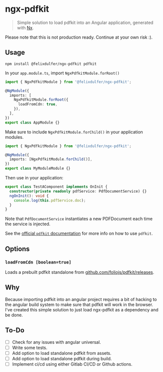 # ngx-pdfkit

> Simple solution to load pdfkit into an Angular application, generated with
> [Nx](https://nx.dev).

Please note that this is not production ready. Continue at your own risk :).

## Usage

```console
npm install @felixdulfer/ngx-pdfkit pdfkit
```

In your `app.module.ts`, import `NgxPdfkitModule.forRoot()`

```ts
import { NgxPdfkitModule } from '@felixdulfer/ngx-pdfkit';

@NgModule({
  imports: [
    NgxPdfkitModule.forRoot({
      loadFromCdn: true,
    }),
  ],
})
export class AppModule {}
```

Make sure to include `NgxPdfkitModule.forChild()` in your application modules.

```ts
import { NgxPdfkitModule } from '@felixdulfer/ngx-pdfkit';

@NgModule({
  imports: [NgxPdfkitModule.forChild()],
})
export class MyModuleModule {}
```

Then use in your application:

```ts
export class TestAComponent implements OnInit {
  constructor(private readonly pdfService: PdfDocumentService) {}
  ngOnInit(): void {
    console.log(this.pdfService.doc);
  }
}
```

Note that `PdfDocumentService` instantiates a new PDFDocument each time the
service is injected.

See the [official `pdfkit` documentation](https://pdfkit.org) for more info on
how to use `pdfkit`.

## Options

### `loadFromCdn [boolean=true]`

Loads a prebuilt pdfkit standalone from [github.com/foliojs/pdfkit/releases](https://github.com/foliojs/pdfkit/releases).

## Why

Because importing pdfkit into an angular project requires a bit of hacking to
the angular build system to make sure that pdfkit will work in the browser. I've
created this simple solution to just load ngx-pdfkit as a dependency and be
done.

## To-Do

- [ ] Check for any issues with angular universal.
- [ ] Write some tests.
- [ ] Add option to load standalone pdfkit from assets.
- [ ] Add option to load standalone pdfkit during build.
- [ ] Implement ci/cd using either Gitlab CI/CD or Github actions.
